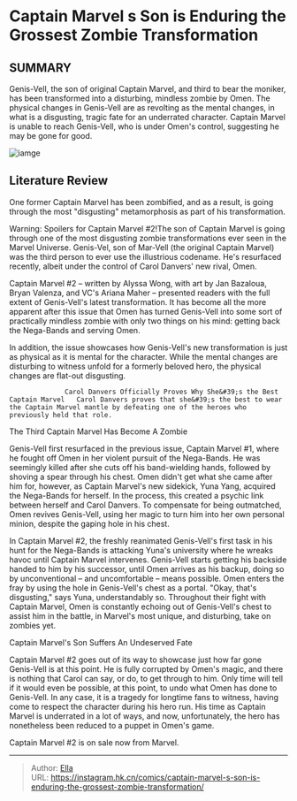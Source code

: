 # Captain Marvel s Son is Enduring the Grossest Zombie Transformation


## SUMMARY 



  Genis-Vell, the son of original Captain Marvel, and third to bear the moniker, has been transformed into a disturbing, mindless zombie by Omen.   The physical changes in Genis-Vell are as revolting as the mental changes, in what is a disgusting, tragic fate for an underrated character.   Captain Marvel is unable to reach Genis-Vell, who is under Omen&#39;s control, suggesting he may be gone for good.  

![iamge](https://static1.srcdn.com/wordpress/wp-content/uploads/2023/12/each-generation-of-captain-marvel-mar-vell-genis-vell.jpg)

## Literature Review

One former Captain Marvel has been zombified, and as a result, is going through the most &#34;disgusting&#34; metamorphosis as part of his transformation.




Warning: Spoilers for Captain Marvel #2!The son of Captain Marvel is going through one of the most disgusting zombie transformations ever seen in the Marvel Universe. Genis-Vel, son of Mar-Vell (the original Captain Marvel) was the third person to ever use the illustrious codename. He&#39;s resurfaced recently, albeit under the control of Carol Danvers&#39; new rival, Omen.




Captain Marvel #2 – written by Alyssa Wong, with art by Jan Bazaloua, Bryan Valenza, and VC&#39;s Ariana Maher – presented readers with the full extent of Genis-Vell&#39;s latest transformation. It has become all the more apparent after this issue that Omen has turned Genis-Vell into some sort of practically mindless zombie with only two things on his mind: getting back the Nega-Bands and serving Omen.

          

In addition, the issue showcases how Genis-Vell&#39;s new transformation is just as physical as it is mental for the character. While the mental changes are disturbing to witness unfold for a formerly beloved hero, the physical changes are flat-out disgusting.

                  Carol Danvers Officially Proves Why She&#39;s the Best Captain Marvel   Carol Danvers proves that she&#39;s the best to wear the Captain Marvel mantle by defeating one of the heroes who previously held that role.   





 The Third Captain Marvel Has Become A Zombie 
          

Genis-Vell first resurfaced in the previous issue, Captain Marvel #1, where he fought off Omen in her violent pursuit of the Nega-Bands. He was seemingly killed after she cuts off his band-wielding hands, followed by shoving a spear through his chest. Omen didn&#39;t get what she came after him for, however, as Captain Marvel&#39;s new sidekick, Yuna Yang, acquired the Nega-Bands for herself. In the process, this created a psychic link between herself and Carol Danvers. To compensate for being outmatched, Omen revives Genis-Vell, using her magic to turn him into her own personal minion, despite the gaping hole in his chest.

In Captain Marvel #2, the freshly reanimated Genis-Vell&#39;s first task in his hunt for the Nega-Bands is attacking Yuna&#39;s university where he wreaks havoc until Captain Marvel intervenes. Genis-Vell starts getting his backside handed to him by his successor, until Omen arrives as his backup, doing so by unconventional – and uncomfortable – means possible. Omen enters the fray by using the hole in Genis-Vell&#39;s chest as a portal. &#34;Okay, that&#39;s disgusting,&#34; says Yuna, understandably so. Throughout their fight with Captain Marvel, Omen is constantly echoing out of Genis-Vell&#39;s chest to assist him in the battle, in Marvel&#39;s most unique, and disturbing, take on zombies yet.






 Captain Marvel&#39;s Son Suffers An Undeserved Fate 
          

Captain Marvel #2 goes out of its way to showcase just how far gone Genis-Vell is at this point. He is fully corrupted by Omen&#39;s magic, and there is nothing that Carol can say, or do, to get through to him. Only time will tell if it would even be possible, at this point, to undo what Omen has done to Genis-Vell. In any case, it is a tragedy for longtime fans to witness, having come to respect the character during his hero run. His time as Captain Marvel is underrated in a lot of ways, and now, unfortunately, the hero has nonetheless been reduced to a puppet in Omen&#39;s game.



Captain Marvel #2 is on sale now from Marvel.








---

> Author: [Ella](https://instagram.hk.cn/)  
> URL: https://instagram.hk.cn/comics/captain-marvel-s-son-is-enduring-the-grossest-zombie-transformation/  

